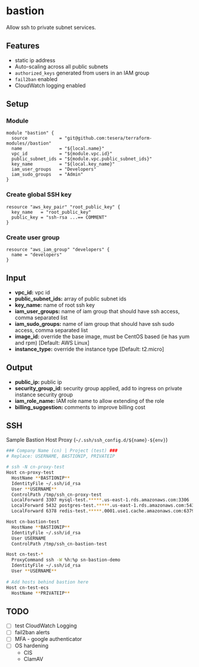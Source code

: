 # bastion
Allow ssh to private subnet services.

## Features
- static ip address
- Auto-scaling across all public subnets
- `authorized_keys` generated from users in an IAM group
- `fail2ban` enabled
- CloudWatch logging enabled

## Setup
### Module
```hcl-terraform
module "bastion" {
  source            = "git@github.com:tesera/terraform-modules//bastion"
  name              = "${local.name}"
  vpc_id            = "${module.vpc.id}"
  public_subnet_ids = "${module.vpc.public_subnet_ids}"
  key_name          = "${local.key_name}"
  iam_user_groups   = "Developers"
  iam_sudo_groups   = "Admin"
}
```

### Create global SSH key
```hcl-terraform
resource "aws_key_pair" "root_public_key" {
  key_name   = "root_public_key"
  public_key = "ssh-rsa ...== COMMENT"
}
```

### Create user group
```hcl-terraform
resource "aws_iam_group" "developers" {
  name = "developers"
}
```

## Input
- **vpc_id:** vpc id
- **public_subnet_ids:** array of public subnet ids
- **key_name:** name of root ssh key
- **iam_user_groups:** name of iam group that should have ssh access, comma separated list
- **iam_sudo_groups:** name of iam group that should have ssh sudo access, comma separated list
- **image_id:** override the base image, must be CentOS based (ie has yum and rpm) [Default: AWS Linux]
- **instance_type:** override the instance type [Default: t2.micro]

## Output
- **public_ip:** public ip
- **security_group_id:** security group applied, add to ingress on private instance security group
- **iam_role_name:** IAM role name to allow extending of the role
- **billing_suggestion:** comments to improve billing cost

## SSH
Sample Bastion Host Proxy (`~/.ssh/ssh_config.d/${name}-${env}`)
```bash
### Company Name (cn) | Project (test) ###
# Replace: USERNAME, BASTIONIP, PRIVATEIP

# ssh -N cn-proxy-test
Host cn-proxy-test
  HostName **BASTIONIP**
  IdentityFile ~/.ssh/id_rsa
  User **USERNAME**
  ControlPath /tmp/ssh_cn-proxy-test
  LocalForward 3307 mysql-test.*****.us-east-1.rds.amazonaws.com:3306
  LocalForward 5432 postgres-test.*****.us-east-1.rds.amazonaws.com:5432
  LocalForward 6378 redis-test.*****.0001.use1.cache.amazonaws.com:6379

Host cn-bastion-test
  HostName **BASTIONIP**
  IdentityFile ~/.ssh/id_rsa
  User USERNAME
  ControlPath /tmp/ssh_cn-bastion-test

Host cn-test-*
  ProxyCommand ssh -W %h:%p sn-bastion-demo
  IdentityFile ~/.ssh/id_rsa
  User **USERNAME**
  
# Add hosts behind bastion here
Host cn-test-ecs
  HostName **PRIVATEIP**
```

## TODO
- [ ] test CloudWatch Logging
- [ ] fail2ban alerts
- [ ] MFA - google authenticator
- [ ] OS hardening
  - CIS
  - ClamAV
